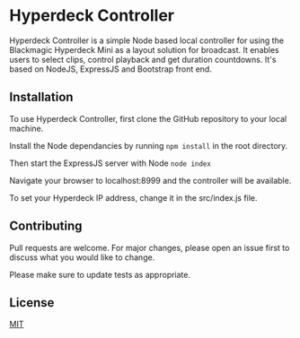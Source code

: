 # Hyperdeck Controller

Hyperdeck Controller is a simple Node based local controller for using the Blackmagic Hyperdeck Mini as a layout solution for broadcast. It enables users to select clips, control playback and get duration countdowns. It's based on NodeJS, ExpressJS and Bootstrap front end.

## Installation

To use Hyperdeck Controller, first clone the GitHub repository to your local machine.

Install the Node dependancies by running ```npm install``` in the root directory.

Then start the ExpressJS server with Node ```node index```

Navigate your browser to localhost:8999 and the controller will be available.

To set your Hyperdeck IP address, change it in the src/index.js file.

## Contributing

Pull requests are welcome. For major changes, please open an issue first
to discuss what you would like to change.

Please make sure to update tests as appropriate.

## License

[MIT](https://choosealicense.com/licenses/mit/)

